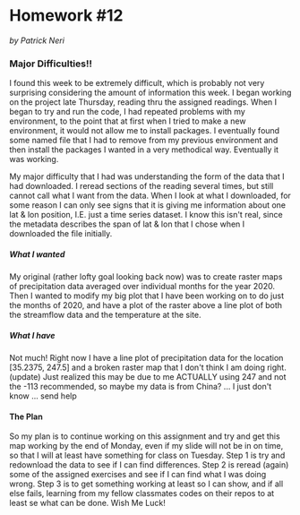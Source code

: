# Homework #12
*by Patrick Neri*

### Major Difficulties!!
I found this week to be extremely difficult, which is probably not very surprising considering
the amount of information this week. I began working on the project late Thursday, reading thru
the assigned readings.
When I began to try and run the code, I had repeated problems with my environment, to the point
that at first when I tried to make a new environment, it would not allow me to install
packages. I eventually found some named file that I had to remove from my previous environment
and then install the packages I wanted in a very methodical way. Eventually it was working.

My major difficulty that I had was understanding the form of the data that I had downloaded.
I reread sections of the reading several times, but still cannot call what I want from the data.
When I look at what I downloaded, for some reason I can only see signs that it is giving me
information about one lat & lon position, I.E. just a time series dataset. I know this isn't
real, since the metadata describes the span of lat & lon that I chose when I downloaded the file
initially.

##### What I wanted
My original (rather lofty goal looking back now) was to create raster maps of precipitation
data averaged over individual months for the year 2020. Then I wanted to modify my big plot
that I have been working on to do just the months of 2020, and have a plot of the raster above
a line plot of both the streamflow data and the temperature at the site.

##### What I have
Not much! Right now I have a line plot of precipitation data for the location [35.2375, 247.5]
and a broken raster map that I don't think I am doing right.
(update) Just realized this may be due to me ACTUALLY using 247 and not the -113 recommended,
so maybe my data is from China? ... I just don't know ... send help

#### The Plan
So my plan is to continue working on this assignment and try and get this map working by the end of Monday, even if my slide will not be in on time, so that I will at least have something 
for class on Tuesday. Step 1 is try and redownload the data to see if I can find differences.
Step 2 is reread (again) some of the assigned exercises and see if I can find what I was doing wrong.
Step 3 is to get something working at least so I can show, and if all else fails, learning
from my fellow classmates codes on their repos to at least se what can be done.
Wish Me Luck!
